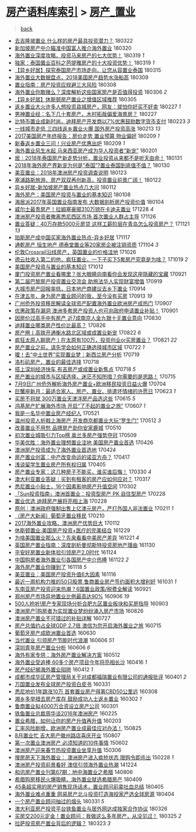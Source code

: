 [房产语料库索引](../../README.md)  > [房产_置业](房产_置业.md)
====
> [back](../README.md)

- [去吉隆坡置业 什么样的房产最具投资潜力？](http://jkwz.applinzi.com/ittc/7083282685395207184.html#%E5%8E%BB%E5%90%89%E9%9A%86%E5%9D%A1%E7%BD%AE%E4%B8%9A+%E4%BB%80%E4%B9%88%E6%A0%B7%E7%9A%84%E6%88%BF%E4%BA%A7%E6%9C%80%E5%85%B7%E6%8A%95%E8%B5%84%E6%BD%9C%E5%8A%9B%EF%BC%9F) 180322  
- [新加坡房产中介瞄准中国富人推介海外置业](http://jkwz.applinzi.com/ittc/7082633940622115847.html#%E6%96%B0%E5%8A%A0%E5%9D%A1%E6%88%BF%E4%BA%A7%E4%B8%AD%E4%BB%8B%E7%9E%84%E5%87%86%E4%B8%AD%E5%9B%BD%E5%AF%8C%E4%BA%BA%E6%8E%A8%E4%BB%8B%E6%B5%B7%E5%A4%96%E7%BD%AE%E4%B8%9A) 180320  
- [海外置业深度攻略，投资马来房产的七大优势！](http://jkwz.applinzi.com/ittc/7082298743041033232.html#%E6%B5%B7%E5%A4%96%E7%BD%AE%E4%B8%9A%E6%B7%B1%E5%BA%A6%E6%94%BB%E7%95%A5%EF%BC%8C%E6%8A%95%E8%B5%84%E9%A9%AC%E6%9D%A5%E6%88%BF%E4%BA%A7%E7%9A%84%E4%B8%83%E5%A4%A7%E4%BC%98%E5%8A%BF%EF%BC%81) 180319 *1* 
- [独家：泰国置业百科之芭提雅房产的十大投资优势！](http://jkwz.applinzi.com/ittc/7082185232730293254.html#%E7%8B%AC%E5%AE%B6%EF%BC%9A%E6%B3%B0%E5%9B%BD%E7%BD%AE%E4%B8%9A%E7%99%BE%E7%A7%91%E4%B9%8B%E8%8A%AD%E6%8F%90%E9%9B%85%E6%88%BF%E4%BA%A7%E7%9A%84%E5%8D%81%E5%A4%A7%E6%8A%95%E8%B5%84%E4%BC%98%E5%8A%BF%EF%BC%81) 180319 *1* 
- [【异乡好居】探究泰国房产市场走向，让您从容置业泰国](http://jkwz.applinzi.com/ittc/7080650152253850635.html#%E3%80%90%E5%BC%82%E4%B9%A1%E5%A5%BD%E5%B1%85%E3%80%91%E6%8E%A2%E7%A9%B6%E6%B3%B0%E5%9B%BD%E6%88%BF%E4%BA%A7%E5%B8%82%E5%9C%BA%E8%B5%B0%E5%90%91%EF%BC%8C%E8%AE%A9%E6%82%A8%E4%BB%8E%E5%AE%B9%E7%BD%AE%E4%B8%9A%E6%B3%B0%E5%9B%BD) 180315  
- [海外置业大数据盘点，2018美国房产趋势水涨船高](http://jkwz.applinzi.com/ittc/7078407615778653190.html#%E6%B5%B7%E5%A4%96%E7%BD%AE%E4%B8%9A%E5%A4%A7%E6%95%B0%E6%8D%AE%E7%9B%98%E7%82%B9%EF%BC%8C2018%E7%BE%8E%E5%9B%BD%E6%88%BF%E4%BA%A7%E8%B6%8B%E5%8A%BF%E6%B0%B4%E6%B6%A8%E8%88%B9%E9%AB%98) 180309  
- [置业指南：房产投资应规避三大风险](http://jkwz.applinzi.com/ittc/7078059428186424336.html#%E7%BD%AE%E4%B8%9A%E6%8C%87%E5%8D%97%EF%BC%9A%E6%88%BF%E4%BA%A7%E6%8A%95%E8%B5%84%E5%BA%94%E8%A7%84%E9%81%BF%E4%B8%89%E5%A4%A7%E9%A3%8E%E9%99%A9) 180308  
- [海外置业你敢赌么？深度解析这些国家房产是否值得投资](http://jkwz.applinzi.com/ittc/7077302134209250314.html#%E6%B5%B7%E5%A4%96%E7%BD%AE%E4%B8%9A%E4%BD%A0%E6%95%A2%E8%B5%8C%E4%B9%88%EF%BC%9F%E6%B7%B1%E5%BA%A6%E8%A7%A3%E6%9E%90%E8%BF%99%E4%BA%9B%E5%9B%BD%E5%AE%B6%E6%88%BF%E4%BA%A7%E6%98%AF%E5%90%A6%E5%80%BC%E5%BE%97%E6%8A%95%E8%B5%84) 180306 *2* 
- [【异乡好居】休斯顿房产置业之增值区域推荐](http://jkwz.applinzi.com/ittc/7076984958302553094.html#%E3%80%90%E5%BC%82%E4%B9%A1%E5%A5%BD%E5%B1%85%E3%80%91%E4%BC%91%E6%96%AF%E9%A1%BF%E6%88%BF%E4%BA%A7%E7%BD%AE%E4%B8%9A%E4%B9%8B%E5%A2%9E%E5%80%BC%E5%8C%BA%E5%9F%9F%E6%8E%A8%E8%8D%90) 180305  
- [返乡置业大火许多人想投资县城房产，网友：就怕你好买不好卖](http://jkwz.applinzi.com/ittc/7074820842834101265.html#%E8%BF%94%E4%B9%A1%E7%BD%AE%E4%B8%9A%E5%A4%A7%E7%81%AB%E8%AE%B8%E5%A4%9A%E4%BA%BA%E6%83%B3%E6%8A%95%E8%B5%84%E5%8E%BF%E5%9F%8E%E6%88%BF%E4%BA%A7%EF%BC%8C%E7%BD%91%E5%8F%8B%EF%BC%9A%E5%B0%B1%E6%80%95%E4%BD%A0%E5%A5%BD%E4%B9%B0%E4%B8%8D%E5%A5%BD%E5%8D%96) 180227 *1* 
- [男神置业经：名下几十套房产，木村拓哉偏爱海景房？](http://jkwz.applinzi.com/ittc/7074410091917083659.html#%E7%94%B7%E7%A5%9E%E7%BD%AE%E4%B8%9A%E7%BB%8F%EF%BC%9A%E5%90%8D%E4%B8%8B%E5%87%A0%E5%8D%81%E5%A5%97%E6%88%BF%E4%BA%A7%EF%BC%8C%E6%9C%A8%E6%9D%91%E6%8B%93%E5%93%89%E5%81%8F%E7%88%B1%E6%B5%B7%E6%99%AF%E6%88%BF%EF%BC%9F) 180227  
- [比特币置业成新时尚，迪拜房产开发商以7%优惠鼓励数字货币支付](http://jkwz.applinzi.com/ittc/7073228248756782097.html#%E6%AF%94%E7%89%B9%E5%B8%81%E7%BD%AE%E4%B8%9A%E6%88%90%E6%96%B0%E6%97%B6%E5%B0%9A%EF%BC%8C%E8%BF%AA%E6%8B%9C%E6%88%BF%E4%BA%A7%E5%BC%80%E5%8F%91%E5%95%86%E4%BB%A57%25%E4%BC%98%E6%83%A0%E9%BC%93%E5%8A%B1%E6%95%B0%E5%AD%97%E8%B4%A7%E5%B8%81%E6%94%AF%E4%BB%98) 180223 *3* 
- [一线城市走低 三四线返乡置业火爆 国外房产投资高涨](http://jkwz.applinzi.com/ittc/7069676673543177226.html#%E4%B8%80%E7%BA%BF%E5%9F%8E%E5%B8%82%E8%B5%B0%E4%BD%8E+%E4%B8%89%E5%9B%9B%E7%BA%BF%E8%BF%94%E4%B9%A1%E7%BD%AE%E4%B8%9A%E7%81%AB%E7%88%86+%E5%9B%BD%E5%A4%96%E6%88%BF%E4%BA%A7%E6%8A%95%E8%B5%84%E9%AB%98%E6%B6%A8) 180213 *13* 
- [2017美国房产年终报告：房价走势 置业预算 物业偏好](http://jkwz.applinzi.com/ittc/7068139169778238474.html#2017%E7%BE%8E%E5%9B%BD%E6%88%BF%E4%BA%A7%E5%B9%B4%E7%BB%88%E6%8A%A5%E5%91%8A%EF%BC%9A%E6%88%BF%E4%BB%B7%E8%B5%B0%E5%8A%BF+%E7%BD%AE%E4%B8%9A%E9%A2%84%E7%AE%97+%E7%89%A9%E4%B8%9A%E5%81%8F%E5%A5%BD) 180209 *1* 
- [新春返乡置业三问！兴业房产优惠出炉](http://jkwz.applinzi.com/ittc/7068134510346896394.html#%E6%96%B0%E6%98%A5%E8%BF%94%E4%B9%A1%E7%BD%AE%E4%B8%9A%E4%B8%89%E9%97%AE%EF%BC%81%E5%85%B4%E4%B8%9A%E6%88%BF%E4%BA%A7%E4%BC%98%E6%83%A0%E5%87%BA%E7%82%89) 180209 *1* 
- [海外置业风生水起 马来西亚房产成为华人投资者“新宠”](http://jkwz.applinzi.com/ittc/7065128563357778955.html#%E6%B5%B7%E5%A4%96%E7%BD%AE%E4%B8%9A%E9%A3%8E%E7%94%9F%E6%B0%B4%E8%B5%B7+%E9%A9%AC%E6%9D%A5%E8%A5%BF%E4%BA%9A%E6%88%BF%E4%BA%A7%E6%88%90%E4%B8%BA%E5%8D%8E%E4%BA%BA%E6%8A%95%E8%B5%84%E8%80%85%E2%80%9C%E6%96%B0%E5%AE%A0%E2%80%9D) 180201  
- [居｜2018年泰国房产新走势分析，置业投资从来都不是听天由命！](http://jkwz.applinzi.com/ittc/7064773130956833802.html#%E5%B1%85%EF%BD%9C2018%E5%B9%B4%E6%B3%B0%E5%9B%BD%E6%88%BF%E4%BA%A7%E6%96%B0%E8%B5%B0%E5%8A%BF%E5%88%86%E6%9E%90%EF%BC%8C%E7%BD%AE%E4%B8%9A%E6%8A%95%E8%B5%84%E4%BB%8E%E6%9D%A5%E9%83%BD%E4%B8%8D%E6%98%AF%E5%90%AC%E5%A4%A9%E7%94%B1%E5%91%BD%EF%BC%81) 180131  
- [2018年海外房产界新宠为何是“泰国”?置业泰国到底值不值？](http://jkwz.applinzi.com/ittc/7064452945184031760.html#2018%E5%B9%B4%E6%B5%B7%E5%A4%96%E6%88%BF%E4%BA%A7%E7%95%8C%E6%96%B0%E5%AE%A0%E4%B8%BA%E4%BD%95%E6%98%AF%E2%80%9C%E6%B3%B0%E5%9B%BD%E2%80%9D%3F%E7%BD%AE%E4%B8%9A%E6%B3%B0%E5%9B%BD%E5%88%B0%E5%BA%95%E5%80%BC%E4%B8%8D%E5%80%BC%EF%BC%9F) 180130  
- [美亚置业：2018年澳洲房产投资调查说明](http://jkwz.applinzi.com/ittc/7061708590685881355.html#%E7%BE%8E%E4%BA%9A%E7%BD%AE%E4%B8%9A%EF%BC%9A2018%E5%B9%B4%E6%BE%B3%E6%B4%B2%E6%88%BF%E4%BA%A7%E6%8A%95%E8%B5%84%E8%B0%83%E6%9F%A5%E8%AF%B4%E6%98%8E) 180123  
- [塞浦路斯旅游、房产双双再创新高，投资置业前景广阔！](http://jkwz.applinzi.com/ittc/7061498881219494918.html#%E5%A1%9E%E6%B5%A6%E8%B7%AF%E6%96%AF%E6%97%85%E6%B8%B8%E3%80%81%E6%88%BF%E4%BA%A7%E5%8F%8C%E5%8F%8C%E5%86%8D%E5%88%9B%E6%96%B0%E9%AB%98%EF%BC%8C%E6%8A%95%E8%B5%84%E7%BD%AE%E4%B8%9A%E5%89%8D%E6%99%AF%E5%B9%BF%E9%98%94%EF%BC%81) 180122  
- [异乡好居-新加坡房产置业热点几大问](http://jkwz.applinzi.com/ittc/7057696812251481099.html#%E5%BC%82%E4%B9%A1%E5%A5%BD%E5%B1%85-%E6%96%B0%E5%8A%A0%E5%9D%A1%E6%88%BF%E4%BA%A7%E7%BD%AE%E4%B8%9A%E7%83%AD%E7%82%B9%E5%87%A0%E5%A4%A7%E9%97%AE) 180112  
- [海外房产：美国房产投资与置业的基本知识](http://jkwz.applinzi.com/ittc/7056245061300257809.html#%E6%B5%B7%E5%A4%96%E6%88%BF%E4%BA%A7%EF%BC%9A%E7%BE%8E%E5%9B%BD%E6%88%BF%E4%BA%A7%E6%8A%95%E8%B5%84%E4%B8%8E%E7%BD%AE%E4%B8%9A%E7%9A%84%E5%9F%BA%E6%9C%AC%E7%9F%A5%E8%AF%86) 180108  
- [海居派2017年英国置业指南发布 大数据剖析房产投资价值](http://jkwz.applinzi.com/ittc/7054680064019399696.html#%E6%B5%B7%E5%B1%85%E6%B4%BE2017%E5%B9%B4%E8%8B%B1%E5%9B%BD%E7%BD%AE%E4%B8%9A%E6%8C%87%E5%8D%97%E5%8F%91%E5%B8%83+%E5%A4%A7%E6%95%B0%E6%8D%AE%E5%89%96%E6%9E%90%E6%88%BF%E4%BA%A7%E6%8A%95%E8%B5%84%E4%BB%B7%E5%80%BC) 180104  
- [威尔士最贵房产！拉姆塞豪掷310万镑在卡迪夫置业](http://jkwz.applinzi.com/ittc/7052057150623319056.html#%E5%A8%81%E5%B0%94%E5%A3%AB%E6%9C%80%E8%B4%B5%E6%88%BF%E4%BA%A7%EF%BC%81%E6%8B%89%E5%A7%86%E5%A1%9E%E8%B1%AA%E6%8E%B7310%E4%B8%87%E9%95%91%E5%9C%A8%E5%8D%A1%E8%BF%AA%E5%A4%AB%E7%BD%AE%E4%B8%9A) 171228 *4* 
- [澳洲房产投资者撤离悉尼西区市场 首次置业人群占主导](http://jkwz.applinzi.com/ittc/7040282800714941456.html#%E6%BE%B3%E6%B4%B2%E6%88%BF%E4%BA%A7%E6%8A%95%E8%B5%84%E8%80%85%E6%92%A4%E7%A6%BB%E6%82%89%E5%B0%BC%E8%A5%BF%E5%8C%BA%E5%B8%82%E5%9C%BA+%E9%A6%96%E6%AC%A1%E7%BD%AE%E4%B8%9A%E4%BA%BA%E7%BE%A4%E5%8D%A0%E4%B8%BB%E5%AF%BC) 171126  
- [置业答疑：40万存款5000元房贷 这样工薪阶层在青岛怎么投资房产？](http://jkwz.applinzi.com/ittc/7038458699033609233.html#%E7%BD%AE%E4%B8%9A%E7%AD%94%E7%96%91%EF%BC%9A40%E4%B8%87%E5%AD%98%E6%AC%BE5000%E5%85%83%E6%88%BF%E8%B4%B7+%E8%BF%99%E6%A0%B7%E5%B7%A5%E8%96%AA%E9%98%B6%E5%B1%82%E5%9C%A8%E9%9D%92%E5%B2%9B%E6%80%8E%E4%B9%88%E6%8A%95%E8%B5%84%E6%88%BF%E4%BA%A7%EF%BC%9F) 171121 *13* 
- [珀斯房产成中国买家海外置业热点-异乡好居](http://jkwz.applinzi.com/ittc/7036864071301858321.html#%E7%8F%80%E6%96%AF%E6%88%BF%E4%BA%A7%E6%88%90%E4%B8%AD%E5%9B%BD%E4%B9%B0%E5%AE%B6%E6%B5%B7%E5%A4%96%E7%BD%AE%E4%B8%9A%E7%83%AD%E7%82%B9-%E5%BC%82%E4%B9%A1%E5%A5%BD%E5%B1%85) 171117  
- [通乾房产 恒生地产 德泰堂置业等20家房企被注销资质](http://jkwz.applinzi.com/ittc/7032126207489999888.html#%E9%80%9A%E4%B9%BE%E6%88%BF%E4%BA%A7+%E6%81%92%E7%94%9F%E5%9C%B0%E4%BA%A7+%E5%BE%B7%E6%B3%B0%E5%A0%82%E7%BD%AE%E4%B8%9A%E7%AD%8920%E5%AE%B6%E6%88%BF%E4%BC%81%E8%A2%AB%E6%B3%A8%E9%94%80%E8%B5%84%E8%B4%A8) 171104 *3* 
- [伦敦Crossrail沿线房产，英国置业的价格洼地](http://jkwz.applinzi.com/ittc/7028708417303217169.html#%E4%BC%A6%E6%95%A6Crossrail%E6%B2%BF%E7%BA%BF%E6%88%BF%E4%BA%A7%EF%BC%8C%E8%8B%B1%E5%9B%BD%E7%BD%AE%E4%B8%9A%E7%9A%84%E4%BB%B7%E6%A0%BC%E6%B4%BC%E5%9C%B0) 171026  
- [德云社收入第二的他，疯狂置业，一下子买下5套房产究竟是为啥？](http://jkwz.applinzi.com/ittc/7025749244168897552.html#%E5%BE%B7%E4%BA%91%E7%A4%BE%E6%94%B6%E5%85%A5%E7%AC%AC%E4%BA%8C%E7%9A%84%E4%BB%96%EF%BC%8C%E7%96%AF%E7%8B%82%E7%BD%AE%E4%B8%9A%EF%BC%8C%E4%B8%80%E4%B8%8B%E5%AD%90%E4%B9%B0%E4%B8%8B5%E5%A5%97%E6%88%BF%E4%BA%A7%E7%A9%B6%E7%AB%9F%E6%98%AF%E4%B8%BA%E5%95%A5%EF%BC%9F) 171019 *2* 
- [美国房产投资与置业的基本知识](http://jkwz.applinzi.com/ittc/7023691976724186128.html#%E7%BE%8E%E5%9B%BD%E6%88%BF%E4%BA%A7%E6%8A%95%E8%B5%84%E4%B8%8E%E7%BD%AE%E4%B8%9A%E7%9A%84%E5%9F%BA%E6%9C%AC%E7%9F%A5%E8%AF%86) 171012  
- [厦门投资房产置业看哪里？张大眼睛向南看你会发现这座隐藏的宝藏](http://jkwz.applinzi.com/ittc/7015905717683487760.html#%E5%8E%A6%E9%97%A8%E6%8A%95%E8%B5%84%E6%88%BF%E4%BA%A7%E7%BD%AE%E4%B8%9A%E7%9C%8B%E5%93%AA%E9%87%8C%EF%BC%9F%E5%BC%A0%E5%A4%A7%E7%9C%BC%E7%9D%9B%E5%90%91%E5%8D%97%E7%9C%8B%E4%BD%A0%E4%BC%9A%E5%8F%91%E7%8E%B0%E8%BF%99%E5%BA%A7%E9%9A%90%E8%97%8F%E7%9A%84%E5%AE%9D%E8%97%8F) 170921  
- [第二届巴黎房产投资置业交流会 助旅法华人实现财富增值](http://jkwz.applinzi.com/ittc/7015018072392598545.html#%E7%AC%AC%E4%BA%8C%E5%B1%8A%E5%B7%B4%E9%BB%8E%E6%88%BF%E4%BA%A7%E6%8A%95%E8%B5%84%E7%BD%AE%E4%B8%9A%E4%BA%A4%E6%B5%81%E4%BC%9A+%E5%8A%A9%E6%97%85%E6%B3%95%E5%8D%8E%E4%BA%BA%E5%AE%9E%E7%8E%B0%E8%B4%A2%E5%AF%8C%E5%A2%9E%E5%80%BC) 170919  
- [大城市房产回报率低，日本地产商建议去乡下置业](http://jkwz.applinzi.com/ittc/7013212823939974161.html#%E5%A4%A7%E5%9F%8E%E5%B8%82%E6%88%BF%E4%BA%A7%E5%9B%9E%E6%8A%A5%E7%8E%87%E4%BD%8E%EF%BC%8C%E6%97%A5%E6%9C%AC%E5%9C%B0%E4%BA%A7%E5%95%86%E5%BB%BA%E8%AE%AE%E5%8E%BB%E4%B9%A1%E4%B8%8B%E7%BD%AE%E4%B8%9A) 170914  
- [在津五年，身为房产置业顾问的我，至今没有买房](http://jkwz.applinzi.com/ittc/7012782873579619345.html#%E5%9C%A8%E6%B4%A5%E4%BA%94%E5%B9%B4%EF%BC%8C%E8%BA%AB%E4%B8%BA%E6%88%BF%E4%BA%A7%E7%BD%AE%E4%B8%9A%E9%A1%BE%E9%97%AE%E7%9A%84%E6%88%91%EF%BC%8C%E8%87%B3%E4%BB%8A%E6%B2%A1%E6%9C%89%E4%B9%B0%E6%88%BF) 170913 *19* 
- [广州侨外投资移民解读全球资产配置海外置业欧洲房产成热门](http://jkwz.applinzi.com/ittc/7010596805799314448.html#%E5%B9%BF%E5%B7%9E%E4%BE%A8%E5%A4%96%E6%8A%95%E8%B5%84%E7%A7%BB%E6%B0%91%E8%A7%A3%E8%AF%BB%E5%85%A8%E7%90%83%E8%B5%84%E4%BA%A7%E9%85%8D%E7%BD%AE%E6%B5%B7%E5%A4%96%E7%BD%AE%E4%B8%9A%E6%AC%A7%E6%B4%B2%E6%88%BF%E4%BA%A7%E6%88%90%E7%83%AD%E9%97%A8) 170907  
- [优惠政策存漏洞 澳洲多套房产投资人也可向政府申请置业补贴！](http://jkwz.applinzi.com/ittc/7008366082895905808.html#%E4%BC%98%E6%83%A0%E6%94%BF%E7%AD%96%E5%AD%98%E6%BC%8F%E6%B4%9E+%E6%BE%B3%E6%B4%B2%E5%A4%9A%E5%A5%97%E6%88%BF%E4%BA%A7%E6%8A%95%E8%B5%84%E4%BA%BA%E4%B9%9F%E5%8F%AF%E5%90%91%E6%94%BF%E5%BA%9C%E7%94%B3%E8%AF%B7%E7%BD%AE%E4%B8%9A%E8%A1%A5%E8%B4%B4%EF%BC%81) 170901  
- [因房价过高手中有房产 近7成南京人金九银十无置业意向](http://jkwz.applinzi.com/ittc/7007621166863483920.html#%E5%9B%A0%E6%88%BF%E4%BB%B7%E8%BF%87%E9%AB%98%E6%89%8B%E4%B8%AD%E6%9C%89%E6%88%BF%E4%BA%A7+%E8%BF%917%E6%88%90%E5%8D%97%E4%BA%AC%E4%BA%BA%E9%87%91%E4%B9%9D%E9%93%B6%E5%8D%81%E6%97%A0%E7%BD%AE%E4%B8%9A%E6%84%8F%E5%90%91) 170830  
- [迪拜置业哪类房产性价比最高？](http://jkwz.applinzi.com/ittc/7006090059215012880.html#%E8%BF%AA%E6%8B%9C%E7%BD%AE%E4%B8%9A%E5%93%AA%E7%B1%BB%E6%88%BF%E4%BA%A7%E6%80%A7%E4%BB%B7%E6%AF%94%E6%9C%80%E9%AB%98%EF%BC%9F) 170826  
- [房产圈丨高铁开通衡水路北区域或成置业新宠](http://jkwz.applinzi.com/ittc/7004665152392397840.html#%E6%88%BF%E4%BA%A7%E5%9C%88%E4%B8%A8%E9%AB%98%E9%93%81%E5%BC%80%E9%80%9A%E8%A1%A1%E6%B0%B4%E8%B7%AF%E5%8C%97%E5%8C%BA%E5%9F%9F%E6%88%96%E6%88%90%E7%BD%AE%E4%B8%9A%E6%96%B0%E5%AE%A0) 170822 *6* 
- [疯狂太原人聊房产丨在太原有100万，投资创业or买房置业？](http://jkwz.applinzi.com/ittc/7004214294064137232.html#%E7%96%AF%E7%8B%82%E5%A4%AA%E5%8E%9F%E4%BA%BA%E8%81%8A%E6%88%BF%E4%BA%A7%E4%B8%A8%E5%9C%A8%E5%A4%AA%E5%8E%9F%E6%9C%89100%E4%B8%87%EF%BC%8C%E6%8A%95%E8%B5%84%E5%88%9B%E4%B8%9Aor%E4%B9%B0%E6%88%BF%E7%BD%AE%E4%B8%9A%EF%BC%9F) 170821 *22* 
- [房产置业之前，请先学会如何正确选择城市区域](http://jkwz.applinzi.com/ittc/6993155780743005201.html#%E6%88%BF%E4%BA%A7%E7%BD%AE%E4%B8%9A%E4%B9%8B%E5%89%8D%EF%BC%8C%E8%AF%B7%E5%85%88%E5%AD%A6%E4%BC%9A%E5%A6%82%E4%BD%95%E6%AD%A3%E7%A1%AE%E9%80%89%E6%8B%A9%E5%9F%8E%E5%B8%82%E5%8C%BA%E5%9F%9F) 170722 *1* 
- [嚯！去“中土世界”实现置业梦｜新西兰房产分析](http://jkwz.applinzi.com/ittc/6991947956323091472.html#%E5%9A%AF%EF%BC%81%E5%8E%BB%E2%80%9C%E4%B8%AD%E5%9C%9F%E4%B8%96%E7%95%8C%E2%80%9D%E5%AE%9E%E7%8E%B0%E7%BD%AE%E4%B8%9A%E6%A2%A6%EF%BD%9C%E6%96%B0%E8%A5%BF%E5%85%B0%E6%88%BF%E4%BA%A7%E5%88%86%E6%9E%90) 170719  
- [洛杉矶房产，置业的最佳选择](http://jkwz.applinzi.com/ittc/6990551325409281041.html#%E6%B4%9B%E6%9D%89%E7%9F%B6%E6%88%BF%E4%BA%A7%EF%BC%8C%E7%BD%AE%E4%B8%9A%E7%9A%84%E6%9C%80%E4%BD%B3%E9%80%89%E6%8B%A9) 170718  
- [搭上深圳经济快车 布吉房产或成置业新焦点](http://jkwz.applinzi.com/ittc/6991706877036332049.html#%E6%90%AD%E4%B8%8A%E6%B7%B1%E5%9C%B3%E7%BB%8F%E6%B5%8E%E5%BF%AB%E8%BD%A6+%E5%B8%83%E5%90%89%E6%88%BF%E4%BA%A7%E6%88%96%E6%88%90%E7%BD%AE%E4%B8%9A%E6%96%B0%E7%84%A6%E7%82%B9) 170718 *5* 
- [房产置业的城市与区域选择，迷茫不知所措？你需要的是思路！](http://jkwz.applinzi.com/ittc/6990632959810733073.html#%E6%88%BF%E4%BA%A7%E7%BD%AE%E4%B8%9A%E7%9A%84%E5%9F%8E%E5%B8%82%E4%B8%8E%E5%8C%BA%E5%9F%9F%E9%80%89%E6%8B%A9%EF%BC%8C%E8%BF%B7%E8%8C%AB%E4%B8%8D%E7%9F%A5%E6%89%80%E6%8E%AA%EF%BC%9F%E4%BD%A0%E9%9C%80%E8%A6%81%E7%9A%84%E6%98%AF%E6%80%9D%E8%B7%AF%EF%BC%81) 170715  
- [7月9日广州侨外解析海外房产置业+欧洲移民投资日益火爆](http://jkwz.applinzi.com/ittc/6986456533515633669.html#7%E6%9C%889%E6%97%A5%E5%B9%BF%E5%B7%9E%E4%BE%A8%E5%A4%96%E8%A7%A3%E6%9E%90%E6%B5%B7%E5%A4%96%E6%88%BF%E4%BA%A7%E7%BD%AE%E4%B8%9A%2B%E6%AC%A7%E6%B4%B2%E7%A7%BB%E6%B0%91%E6%8A%95%E8%B5%84%E6%97%A5%E7%9B%8A%E7%81%AB%E7%88%86) 170704  
- [巨蟹座新月：最适合家人、房产、置业、排遣坏情绪的许愿日](http://jkwz.applinzi.com/ittc/6982492523757831172.html#%E5%B7%A8%E8%9F%B9%E5%BA%A7%E6%96%B0%E6%9C%88%EF%BC%9A%E6%9C%80%E9%80%82%E5%90%88%E5%AE%B6%E4%BA%BA%E3%80%81%E6%88%BF%E4%BA%A7%E3%80%81%E7%BD%AE%E4%B8%9A%E3%80%81%E6%8E%92%E9%81%A3%E5%9D%8F%E6%83%85%E7%BB%AA%E7%9A%84%E8%AE%B8%E6%84%BF%E6%97%A5) 170623 *1* 
- [买房不将就 300万置业天津洋房产品选这些](http://jkwz.applinzi.com/ittc/6979415692687180804.html#%E4%B9%B0%E6%88%BF%E4%B8%8D%E5%B0%86%E5%B0%B1+300%E4%B8%87%E7%BD%AE%E4%B8%9A%E5%A4%A9%E6%B4%A5%E6%B4%8B%E6%88%BF%E4%BA%A7%E5%93%81%E9%80%89%E8%BF%99%E4%BA%9B) 170615 *5* 
- [鸿基房产扩展海外市场 开启“了不起的置业之旅”](http://jkwz.applinzi.com/ittc/6976476169091154949.html#%E9%B8%BF%E5%9F%BA%E6%88%BF%E4%BA%A7%E6%89%A9%E5%B1%95%E6%B5%B7%E5%A4%96%E5%B8%82%E5%9C%BA+%E5%BC%80%E5%90%AF%E2%80%9C%E4%BA%86%E4%B8%8D%E8%B5%B7%E7%9A%84%E7%BD%AE%E4%B8%9A%E4%B9%8B%E6%97%85%E2%80%9D) 170607 *1* 
- [我是一名华中置业房产经纪人](http://jkwz.applinzi.com/ittc/6970145685738357764.html#%E6%88%91%E6%98%AF%E4%B8%80%E5%90%8D%E5%8D%8E%E4%B8%AD%E7%BD%AE%E4%B8%9A%E6%88%BF%E4%BA%A7%E7%BB%8F%E7%BA%AA%E4%BA%BA) 170521  
- [温州投资人折戟上海房产 开发商京都置业大玩“罗生门”](http://jkwz.applinzi.com/ittc/6966870995133531140.html#%E6%B8%A9%E5%B7%9E%E6%8A%95%E8%B5%84%E4%BA%BA%E6%8A%98%E6%88%9F%E4%B8%8A%E6%B5%B7%E6%88%BF%E4%BA%A7+%E5%BC%80%E5%8F%91%E5%95%86%E4%BA%AC%E9%83%BD%E7%BD%AE%E4%B8%9A%E5%A4%A7%E7%8E%A9%E2%80%9C%E7%BD%97%E7%94%9F%E9%97%A8%E2%80%9D) 170512 *3* 
- [改善置业不用愁 品牌房产助你安家鹿城](http://jkwz.applinzi.com/ittc/6966063396314153989.html#%E6%94%B9%E5%96%84%E7%BD%AE%E4%B8%9A%E4%B8%8D%E7%94%A8%E6%84%81+%E5%93%81%E7%89%8C%E6%88%BF%E4%BA%A7%E5%8A%A9%E4%BD%A0%E5%AE%89%E5%AE%B6%E9%B9%BF%E5%9F%8E) 170510  
- [初次置业城吸引力Top榜 奥兰多房产强势夺冠](http://jkwz.applinzi.com/ittc/6965689876363084804.html#%E5%88%9D%E6%AC%A1%E7%BD%AE%E4%B8%9A%E5%9F%8E%E5%90%B8%E5%BC%95%E5%8A%9BTop%E6%A6%9C+%E5%A5%A5%E5%85%B0%E5%A4%9A%E6%88%BF%E4%BA%A7%E5%BC%BA%E5%8A%BF%E5%A4%BA%E5%86%A0) 170509  
- [华美优胜：海外置业理想置业洼地 美国房产置业首选](http://jkwz.applinzi.com/ittc/6960854772168000517.html#%E5%8D%8E%E7%BE%8E%E4%BC%98%E8%83%9C%EF%BC%9A%E6%B5%B7%E5%A4%96%E7%BD%AE%E4%B8%9A%E7%90%86%E6%83%B3%E7%BD%AE%E4%B8%9A%E6%B4%BC%E5%9C%B0+%E7%BE%8E%E5%9B%BD%E6%88%BF%E4%BA%A7%E7%BD%AE%E4%B8%9A%E9%A6%96%E9%80%89) 170426  
- [澳洲房产投资成为了海外置业首选地](http://jkwz.applinzi.com/ittc/6960110137162335236.html#%E6%BE%B3%E6%B4%B2%E6%88%BF%E4%BA%A7%E6%8A%95%E8%B5%84%E6%88%90%E4%B8%BA%E4%BA%86%E6%B5%B7%E5%A4%96%E7%BD%AE%E4%B8%9A%E9%A6%96%E9%80%89%E5%9C%B0) 170424  
- [房产置业创富：中产改变命运的诺亚方舟？](http://jkwz.applinzi.com/ittc/6957456728789615620.html#%E6%88%BF%E4%BA%A7%E7%BD%AE%E4%B8%9A%E5%88%9B%E5%AF%8C%EF%BC%9A%E4%B8%AD%E4%BA%A7%E6%94%B9%E5%8F%98%E5%91%BD%E8%BF%90%E7%9A%84%E8%AF%BA%E4%BA%9A%E6%96%B9%E8%88%9F%EF%BC%9F) 170417  
- [浅谈留学生置业房产所有权归属](http://jkwz.applinzi.com/ittc/6952905205128627204.html#%E6%B5%85%E8%B0%88%E7%95%99%E5%AD%A6%E7%94%9F%E7%BD%AE%E4%B8%9A%E6%88%BF%E4%BA%A7%E6%89%80%E6%9C%89%E6%9D%83%E5%BD%92%E5%B1%9E) 170405  
- [房产置业专家：这几种房子不能买，谁买谁后悔！](http://jkwz.applinzi.com/ittc/6950884756257506308.html#%E6%88%BF%E4%BA%A7%E7%BD%AE%E4%B8%9A%E4%B8%93%E5%AE%B6%EF%BC%9A%E8%BF%99%E5%87%A0%E7%A7%8D%E6%88%BF%E5%AD%90%E4%B8%8D%E8%83%BD%E4%B9%B0%EF%BC%8C%E8%B0%81%E4%B9%B0%E8%B0%81%E5%90%8E%E6%82%94%EF%BC%81) 170330 *4* 
- [澳大利亚置业答疑｜买到有租客的房产应如何应对？](http://jkwz.applinzi.com/ittc/6945941060118381572.html#%E6%BE%B3%E5%A4%A7%E5%88%A9%E4%BA%9A%E7%BD%AE%E4%B8%9A%E7%AD%94%E7%96%91%EF%BD%9C%E4%B9%B0%E5%88%B0%E6%9C%89%E7%A7%9F%E5%AE%A2%E7%9A%84%E6%88%BF%E4%BA%A7%E5%BA%94%E5%A6%82%E4%BD%95%E5%BA%94%E5%AF%B9%EF%BC%9F) 170317  
- [悉尼置业小贴士，16个因素影响房产升值空间](http://jkwz.applinzi.com/ittc/6940376078844691460.html#%E6%82%89%E5%B0%BC%E7%BD%AE%E4%B8%9A%E5%B0%8F%E8%B4%B4%E5%A3%AB%EF%BC%8C16%E4%B8%AA%E5%9B%A0%E7%B4%A0%E5%BD%B1%E5%93%8D%E6%88%BF%E4%BA%A7%E5%8D%87%E5%80%BC%E7%A9%BA%E9%97%B4) 170302  
- [「Sun投资指南」澳洲首置业：投资型房产 PK 自住型房产](http://jkwz.applinzi.com/ittc/6939738652346418181.html#%E3%80%8CSun%E6%8A%95%E8%B5%84%E6%8C%87%E5%8D%97%E3%80%8D%E6%BE%B3%E6%B4%B2%E9%A6%96%E7%BD%AE%E4%B8%9A%EF%BC%9A%E6%8A%95%E8%B5%84%E5%9E%8B%E6%88%BF%E4%BA%A7+PK+%E8%87%AA%E4%BD%8F%E5%9E%8B%E6%88%BF%E4%BA%A7) 170228  
- [置业优选 迪拜房产展将亮相上海](http://jkwz.applinzi.com/ittc/6939705138024547332.html#%E7%BD%AE%E4%B8%9A%E4%BC%98%E9%80%89+%E8%BF%AA%E6%8B%9C%E6%88%BF%E4%BA%A7%E5%B1%95%E5%B0%86%E4%BA%AE%E7%9B%B8%E4%B8%8A%E6%B5%B7) 170228  
- [原创｜澳洲政府强制出售上亿澳元房产，严打外国人非法置业](http://jkwz.applinzi.com/ittc/6932588885505999877.html#%E5%8E%9F%E5%88%9B%EF%BD%9C%E6%BE%B3%E6%B4%B2%E6%94%BF%E5%BA%9C%E5%BC%BA%E5%88%B6%E5%87%BA%E5%94%AE%E4%B8%8A%E4%BA%BF%E6%BE%B3%E5%85%83%E6%88%BF%E4%BA%A7%EF%BC%8C%E4%B8%A5%E6%89%93%E5%A4%96%E5%9B%BD%E4%BA%BA%E9%9D%9E%E6%B3%95%E7%BD%AE%E4%B8%9A) 170211 *1* 
- [（房产大新闻）葡萄牙置业移民](http://jkwz.applinzi.com/ittc/6932928811112072197.html#%EF%BC%88%E6%88%BF%E4%BA%A7%E5%A4%A7%E6%96%B0%E9%97%BB%EF%BC%89%E8%91%A1%E8%90%84%E7%89%99%E7%BD%AE%E4%B8%9A%E7%A7%BB%E6%B0%91) 170210  
- [2017海外置业攻略，澳洲房产优势巨大](http://jkwz.applinzi.com/ittc/6922195736593957893.html#2017%E6%B5%B7%E5%A4%96%E7%BD%AE%E4%B8%9A%E6%94%BB%E7%95%A5%EF%BC%8C%E6%BE%B3%E6%B4%B2%E6%88%BF%E4%BA%A7%E4%BC%98%E5%8A%BF%E5%B7%A8%E5%A4%A7) 170112  
- [休斯顿置业:美国房产投资+医疗的完美结合](http://jkwz.applinzi.com/ittc/6916981548716131332.html#%E4%BC%91%E6%96%AF%E9%A1%BF%E7%BD%AE%E4%B8%9A%3A%E7%BE%8E%E5%9B%BD%E6%88%BF%E4%BA%A7%E6%8A%95%E8%B5%84%2B%E5%8C%BB%E7%96%97%E7%9A%84%E5%AE%8C%E7%BE%8E%E7%BB%93%E5%90%88) 161229  
- [为啥美国置业那么火？先来看看中美房产差异](http://jkwz.applinzi.com/ittc/6914048192391152645.html#%E4%B8%BA%E5%95%A5%E7%BE%8E%E5%9B%BD%E7%BD%AE%E4%B8%9A%E9%82%A3%E4%B9%88%E7%81%AB%EF%BC%9F%E5%85%88%E6%9D%A5%E7%9C%8B%E7%9C%8B%E4%B8%AD%E7%BE%8E%E6%88%BF%E4%BA%A7%E5%B7%AE%E5%BC%82) 161221 *4* 
- [英国房产置业指南：深度剖析曼彻斯特投资房地产理由](http://jkwz.applinzi.com/ittc/6906263103783568389.html#%E8%8B%B1%E5%9B%BD%E6%88%BF%E4%BA%A7%E7%BD%AE%E4%B8%9A%E6%8C%87%E5%8D%97%EF%BC%9A%E6%B7%B1%E5%BA%A6%E5%89%96%E6%9E%90%E6%9B%BC%E5%BD%BB%E6%96%AF%E7%89%B9%E6%8A%95%E8%B5%84%E6%88%BF%E5%9C%B0%E4%BA%A7%E7%90%86%E7%94%B1) 161130  
- [平安好房置业新体验引领房产2.0时代](http://jkwz.applinzi.com/ittc/6904062874116162564.html#%E5%B9%B3%E5%AE%89%E5%A5%BD%E6%88%BF%E7%BD%AE%E4%B8%9A%E6%96%B0%E4%BD%93%E9%AA%8C%E5%BC%95%E9%A2%86%E6%88%BF%E4%BA%A72.0%E6%97%B6%E4%BB%A3) 161124  
- [中国购房者海外置业引各国房产中介热捧](http://jkwz.applinzi.com/ittc/6903322156628198404.html#%E4%B8%AD%E5%9B%BD%E8%B4%AD%E6%88%BF%E8%80%85%E6%B5%B7%E5%A4%96%E7%BD%AE%E4%B8%9A%E5%BC%95%E5%90%84%E5%9B%BD%E6%88%BF%E4%BA%A7%E4%B8%AD%E4%BB%8B%E7%83%AD%E6%8D%A7) 161122 *2* 
- [海外房产置业你赚到了](http://jkwz.applinzi.com/ittc/6901772874368418821.html#%E6%B5%B7%E5%A4%96%E6%88%BF%E4%BA%A7%E7%BD%AE%E4%B8%9A%E4%BD%A0%E8%B5%9A%E5%88%B0%E4%BA%86) 161118 *5* 
- [美亚置业：美国房产投资升值6大因素](http://jkwz.applinzi.com/ittc/6900941369828180997.html#%E7%BE%8E%E4%BA%9A%E7%BD%AE%E4%B8%9A%EF%BC%9A%E7%BE%8E%E5%9B%BD%E6%88%BF%E4%BA%A7%E6%8A%95%E8%B5%84%E5%8D%87%E5%80%BC6%E5%A4%A7%E5%9B%A0%E7%B4%A0) 161116  
- [最近一周机构力推的50只股票 鲁商置业房产签约面积大增利好](http://jkwz.applinzi.com/ittc/6895111815859536900.html#%E6%9C%80%E8%BF%91%E4%B8%80%E5%91%A8%E6%9C%BA%E6%9E%84%E5%8A%9B%E6%8E%A8%E7%9A%8450%E5%8F%AA%E8%82%A1%E7%A5%A8+%E9%B2%81%E5%95%86%E7%BD%AE%E4%B8%9A%E6%88%BF%E4%BA%A7%E7%AD%BE%E7%BA%A6%E9%9D%A2%E7%A7%AF%E5%A4%A7%E5%A2%9E%E5%88%A9%E5%A5%BD) 161031 *1* 
- [东南亚房产投资迎来热潮？6国置业政策/税费全解读](http://jkwz.applinzi.com/ittc/6880242224482223109.html#%E4%B8%9C%E5%8D%97%E4%BA%9A%E6%88%BF%E4%BA%A7%E6%8A%95%E8%B5%84%E8%BF%8E%E6%9D%A5%E7%83%AD%E6%BD%AE%EF%BC%9F6%E5%9B%BD%E7%BD%AE%E4%B8%9A%E6%94%BF%E7%AD%96%2F%E7%A8%8E%E8%B4%B9%E5%85%A8%E8%A7%A3%E8%AF%BB) 160921  
- [郑州房产市场异地置业比例最高达90%](http://jkwz.applinzi.com/ittc/6874679965383132165.html#%E9%83%91%E5%B7%9E%E6%88%BF%E4%BA%A7%E5%B8%82%E5%9C%BA%E5%BC%82%E5%9C%B0%E7%BD%AE%E4%B8%9A%E6%AF%94%E4%BE%8B%E6%9C%80%E9%AB%98%E8%BE%BE90%25) 160906 *19* 
- [500人抢听!房产专家现场分析合肥九区置业板块和买房指导](http://jkwz.applinzi.com/ittc/6873765496721245189.html#500%E4%BA%BA%E6%8A%A2%E5%90%AC%21%E6%88%BF%E4%BA%A7%E4%B8%93%E5%AE%B6%E7%8E%B0%E5%9C%BA%E5%88%86%E6%9E%90%E5%90%88%E8%82%A5%E4%B9%9D%E5%8C%BA%E7%BD%AE%E4%B8%9A%E6%9D%BF%E5%9D%97%E5%92%8C%E4%B9%B0%E6%88%BF%E6%8C%87%E5%AF%BC) 160903  
- [澳洲房产|购房者为实现置业梦纷纷涌入房产市场](http://jkwz.applinzi.com/ittc/6870629964600312837.html#%E6%BE%B3%E6%B4%B2%E6%88%BF%E4%BA%A7%7C%E8%B4%AD%E6%88%BF%E8%80%85%E4%B8%BA%E5%AE%9E%E7%8E%B0%E7%BD%AE%E4%B8%9A%E6%A2%A6%E7%BA%B7%E7%BA%B7%E6%B6%8C%E5%85%A5%E6%88%BF%E4%BA%A7%E5%B8%82%E5%9C%BA) 160826  
- [澳洲房产置业不可错过的补贴详解](http://jkwz.applinzi.com/ittc/6859585328486286340.html#%E6%BE%B3%E6%B4%B2%E6%88%BF%E4%BA%A7%E7%BD%AE%E4%B8%9A%E4%B8%8D%E5%8F%AF%E9%94%99%E8%BF%87%E7%9A%84%E8%A1%A5%E8%B4%B4%E8%AF%A6%E8%A7%A3) 160727  
- [房产总值约占全球GDP 2.7倍 澳信为您开启海外置业之旅](http://jkwz.applinzi.com/ittc/6855023800395236357.html#%E6%88%BF%E4%BA%A7%E6%80%BB%E5%80%BC%E7%BA%A6%E5%8D%A0%E5%85%A8%E7%90%83GDP+2.7%E5%80%8D+%E6%BE%B3%E4%BF%A1%E4%B8%BA%E6%82%A8%E5%BC%80%E5%90%AF%E6%B5%B7%E5%A4%96%E7%BD%AE%E4%B8%9A%E4%B9%8B%E6%97%85) 160715  
- [葡萄牙房产成欧洲置业首选](http://jkwz.applinzi.com/ittc/6849185009109566468.html#%E8%91%A1%E8%90%84%E7%89%99%E6%88%BF%E4%BA%A7%E6%88%90%E6%AC%A7%E6%B4%B2%E7%BD%AE%E4%B8%9A%E9%A6%96%E9%80%89) 160630  
- [当代置业 引领房产节能时代浪潮](http://jkwz.applinzi.com/ittc/6840550009187337220.html#%E5%BD%93%E4%BB%A3%E7%BD%AE%E4%B8%9A+%E5%BC%95%E9%A2%86%E6%88%BF%E4%BA%A7%E8%8A%82%E8%83%BD%E6%97%B6%E4%BB%A3%E6%B5%AA%E6%BD%AE) 160606 *51* 
- [深圳青年房产置业分析](http://jkwz.applinzi.com/ittc/6839905458491753476.html#%E6%B7%B1%E5%9C%B3%E9%9D%92%E5%B9%B4%E6%88%BF%E4%BA%A7%E7%BD%AE%E4%B8%9A%E5%88%86%E6%9E%90) 160606 *6* 
- [海外有家专供：海外房产置业解决方案](http://jkwz.applinzi.com/ittc/6831330222540342277.html#%E6%B5%B7%E5%A4%96%E6%9C%89%E5%AE%B6%E4%B8%93%E4%BE%9B%EF%BC%9A%E6%B5%B7%E5%A4%96%E6%88%BF%E4%BA%A7%E7%BD%AE%E4%B8%9A%E8%A7%A3%E5%86%B3%E6%96%B9%E6%A1%88) 160512  
- [海外置业受追捧 60多个房产项目今年将亮相长沙](http://jkwz.applinzi.com/ittc/6821795511816160260.html#%E6%B5%B7%E5%A4%96%E7%BD%AE%E4%B8%9A%E5%8F%97%E8%BF%BD%E6%8D%A7+60%E5%A4%9A%E4%B8%AA%E6%88%BF%E4%BA%A7%E9%A1%B9%E7%9B%AE%E4%BB%8A%E5%B9%B4%E5%B0%86%E4%BA%AE%E7%9B%B8%E9%95%BF%E6%B2%99) 160416 *1* 
- [房产经纪揭海外置业陷阱](http://jkwz.applinzi.com/ittc/6820126155113759749.html#%E6%88%BF%E4%BA%A7%E7%BB%8F%E7%BA%AA%E6%8F%AD%E6%B5%B7%E5%A4%96%E7%BD%AE%E4%B8%9A%E9%99%B7%E9%98%B1) 160412 *1* 
- [成都市成华区房产管理局关于对成都福瑞置业有限公司的通报批评](http://jkwz.applinzi.com/ittc/6816108253402366980.html#%E6%88%90%E9%83%BD%E5%B8%82%E6%88%90%E5%8D%8E%E5%8C%BA%E6%88%BF%E4%BA%A7%E7%AE%A1%E7%90%86%E5%B1%80%E5%85%B3%E4%BA%8E%E5%AF%B9%E6%88%90%E9%83%BD%E7%A6%8F%E7%91%9E%E7%BD%AE%E4%B8%9A%E6%9C%89%E9%99%90%E5%85%AC%E5%8F%B8%E7%9A%84%E9%80%9A%E6%8A%A5%E6%89%B9%E8%AF%84) 160401 *2* 
- [万国置业发布全球房产投资白皮书](http://jkwz.applinzi.com/ittc/6815574017545077764.html#%E4%B8%87%E5%9B%BD%E7%BD%AE%E4%B8%9A%E5%8F%91%E5%B8%83%E5%85%A8%E7%90%83%E6%88%BF%E4%BA%A7%E6%8A%95%E8%B5%84%E7%99%BD%E7%9A%AE%E4%B9%A6) 160331  
- [悉尼地价1年跳涨10万 首套置业房产得离CBD50公里远](http://jkwz.applinzi.com/ittc/6807195291614708741.html#%E6%82%89%E5%B0%BC%E5%9C%B0%E4%BB%B71%E5%B9%B4%E8%B7%B3%E6%B6%A810%E4%B8%87+%E9%A6%96%E5%A5%97%E7%BD%AE%E4%B8%9A%E6%88%BF%E4%BA%A7%E5%BE%97%E7%A6%BBCBD50%E5%85%AC%E9%87%8C%E8%BF%9C) 160308  
- [湘乡多举措去房产库存 鼓励成功人士返乡置业](http://jkwz.applinzi.com/ittc/6804886240713245701.html#%E6%B9%98%E4%B9%A1%E5%A4%9A%E4%B8%BE%E6%8E%AA%E5%8E%BB%E6%88%BF%E4%BA%A7%E5%BA%93%E5%AD%98+%E9%BC%93%E5%8A%B1%E6%88%90%E5%8A%9F%E4%BA%BA%E5%A3%AB%E8%BF%94%E4%B9%A1%E7%BD%AE%E4%B8%9A) 160302 *1* 
- [鲁商置业拟4000万合资设立房产公司](http://jkwz.applinzi.com/ittc/6804697071579825157.html#%E9%B2%81%E5%95%86%E7%BD%AE%E4%B8%9A%E6%8B%9F4000%E4%B8%87%E5%90%88%E8%B5%84%E8%AE%BE%E7%AB%8B%E6%88%BF%E4%BA%A7%E5%85%AC%E5%8F%B8) 160301  
- [铁鱼置业总裁周华谈2016年澳洲房产](http://jkwz.applinzi.com/ittc/6802809579796694020.html#%E9%93%81%E9%B1%BC%E7%BD%AE%E4%B8%9A%E6%80%BB%E8%A3%81%E5%91%A8%E5%8D%8E%E8%B0%882016%E5%B9%B4%E6%BE%B3%E6%B4%B2%E6%88%BF%E4%BA%A7) 160225  
- [置业希腊，如何让你的房产升值再升值](http://jkwz.applinzi.com/ittc/6794641729739293701.html#%E7%BD%AE%E4%B8%9A%E5%B8%8C%E8%85%8A%EF%BC%8C%E5%A6%82%E4%BD%95%E8%AE%A9%E4%BD%A0%E7%9A%84%E6%88%BF%E4%BA%A7%E5%8D%87%E5%80%BC%E5%86%8D%E5%8D%87%E5%80%BC) 160203  
- [汇率风险剧增，欧洲房产置业成最佳应对办法！](http://jkwz.applinzi.com/ittc/6734496767686820868.html#%E6%B1%87%E7%8E%87%E9%A3%8E%E9%99%A9%E5%89%A7%E5%A2%9E%EF%BC%8C%E6%AC%A7%E6%B4%B2%E6%88%BF%E4%BA%A7%E7%BD%AE%E4%B8%9A%E6%88%90%E6%9C%80%E4%BD%B3%E5%BA%94%E5%AF%B9%E5%8A%9E%E6%B3%95%EF%BC%81) 150825  
- [8月置业忙 吉大房产徽州路店喜庆开业](http://jkwz.applinzi.com/ittc/547650615583463963.html#8%E6%9C%88%E7%BD%AE%E4%B8%9A%E5%BF%99+%E5%90%89%E5%A4%A7%E6%88%BF%E4%BA%A7%E5%BE%BD%E5%B7%9E%E8%B7%AF%E5%BA%97%E5%96%9C%E5%BA%86%E5%BC%80%E4%B8%9A) 150807  
- [第一次置业澳洲房产 必须知道的10件事情](http://jkwz.applinzi.com/ittc/547650611416030319.html#%E7%AC%AC%E4%B8%80%E6%AC%A1%E7%BD%AE%E4%B8%9A%E6%BE%B3%E6%B4%B2%E6%88%BF%E4%BA%A7+%E5%BF%85%E9%A1%BB%E7%9F%A5%E9%81%93%E7%9A%8410%E4%BB%B6%E4%BA%8B%E6%83%85) 150602  
- [澳洲房产迎来春节热投资置业坐享升值](http://jkwz.applinzi.com/ittc/547650611391852845.html#%E6%BE%B3%E6%B4%B2%E6%88%BF%E4%BA%A7%E8%BF%8E%E6%9D%A5%E6%98%A5%E8%8A%82%E7%83%AD%E6%8A%95%E8%B5%84%E7%BD%AE%E4%B8%9A%E5%9D%90%E4%BA%AB%E5%8D%87%E5%80%BC) 150306  
- [搜房房天下海外置业： 澳洲房产进入疯抢状态  限购令即杀出](http://jkwz.applinzi.com/ittc/547650611393554131.html#%E6%90%9C%E6%88%BF%E6%88%BF%E5%A4%A9%E4%B8%8B%E6%B5%B7%E5%A4%96%E7%BD%AE%E4%B8%9A%EF%BC%9A+%E6%BE%B3%E6%B4%B2%E6%88%BF%E4%BA%A7%E8%BF%9B%E5%85%A5%E7%96%AF%E6%8A%A2%E7%8A%B6%E6%80%81++%E9%99%90%E8%B4%AD%E4%BB%A4%E5%8D%B3%E6%9D%80%E5%87%BA) 150228 *1* 
- [澳洲房产投资前景看好 澳信引领海外置业热潮](http://jkwz.applinzi.com/ittc/547650611380870375.html#%E6%BE%B3%E6%B4%B2%E6%88%BF%E4%BA%A7%E6%8A%95%E8%B5%84%E5%89%8D%E6%99%AF%E7%9C%8B%E5%A5%BD+%E6%BE%B3%E4%BF%A1%E5%BC%95%E9%A2%86%E6%B5%B7%E5%A4%96%E7%BD%AE%E4%B8%9A%E7%83%AD%E6%BD%AE) 141224  
- [和讯房产置业刊第67期：地中海置业之希腊](http://jkwz.applinzi.com/ittc/547650611369398592.html#%E5%92%8C%E8%AE%AF%E6%88%BF%E4%BA%A7%E7%BD%AE%E4%B8%9A%E5%88%8A%E7%AC%AC67%E6%9C%9F%EF%BC%9A%E5%9C%B0%E4%B8%AD%E6%B5%B7%E7%BD%AE%E4%B8%9A%E4%B9%8B%E5%B8%8C%E8%85%8A) 140806  
- [希腊购房移民火爆吸睛，海外置业就选希腊房产](http://jkwz.applinzi.com/ittc/7089943865941558282.html#%E5%B8%8C%E8%85%8A%E8%B4%AD%E6%88%BF%E7%A7%BB%E6%B0%91%E7%81%AB%E7%88%86%E5%90%B8%E7%9D%9B%EF%BC%8C%E6%B5%B7%E5%A4%96%E7%BD%AE%E4%B8%9A%E5%B0%B1%E9%80%89%E5%B8%8C%E8%85%8A%E6%88%BF%E4%BA%A7) 180409  
- [45条超实用的房产销售现场话术，置业顾问前辈吐血总结](http://jkwz.applinzi.com/ittc/7088428921240683537.html#45%E6%9D%A1%E8%B6%85%E5%AE%9E%E7%94%A8%E7%9A%84%E6%88%BF%E4%BA%A7%E9%94%80%E5%94%AE%E7%8E%B0%E5%9C%BA%E8%AF%9D%E6%9C%AF%EF%BC%8C%E7%BD%AE%E4%B8%9A%E9%A1%BE%E9%97%AE%E5%89%8D%E8%BE%88%E5%90%90%E8%A1%80%E6%80%BB%E7%BB%93) 180405  
- [海外置业难点重重 网易房产北斗投资打造海投家严选全球房源](http://jkwz.applinzi.com/ittc/7088113666568487946.html#%E6%B5%B7%E5%A4%96%E7%BD%AE%E4%B8%9A%E9%9A%BE%E7%82%B9%E9%87%8D%E9%87%8D+%E7%BD%91%E6%98%93%E6%88%BF%E4%BA%A7%E5%8C%97%E6%96%97%E6%8A%95%E8%B5%84%E6%89%93%E9%80%A0%E6%B5%B7%E6%8A%95%E5%AE%B6%E4%B8%A5%E9%80%89%E5%85%A8%E7%90%83%E6%88%BF%E6%BA%90) 180404  
- [一个房产置业顾问抽过的烟头](http://jkwz.applinzi.com/ittc/7086767824578282502.html#%E4%B8%80%E4%B8%AA%E6%88%BF%E4%BA%A7%E7%BD%AE%E4%B8%9A%E9%A1%BE%E9%97%AE%E6%8A%BD%E8%BF%87%E7%9A%84%E7%83%9F%E5%A4%B4) 180331 *5* 
- [澳大利亚房产投资平台铁鱼置业与居外网达成独家合作协议](http://jkwz.applinzi.com/ittc/7084763072025854987.html#%E6%BE%B3%E5%A4%A7%E5%88%A9%E4%BA%9A%E6%88%BF%E4%BA%A7%E6%8A%95%E8%B5%84%E5%B9%B3%E5%8F%B0%E9%93%81%E9%B1%BC%E7%BD%AE%E4%B8%9A%E4%B8%8E%E5%B1%85%E5%A4%96%E7%BD%91%E8%BE%BE%E6%88%90%E7%8B%AC%E5%AE%B6%E5%90%88%E4%BD%9C%E5%8D%8F%E8%AE%AE) 180326  
- [买房交200元定金！置业顾问：我做这么多年房产，从没见过！](http://jkwz.applinzi.com/ittc/7084473864367375371.html#%E4%B9%B0%E6%88%BF%E4%BA%A4200%E5%85%83%E5%AE%9A%E9%87%91%EF%BC%81%E7%BD%AE%E4%B8%9A%E9%A1%BE%E9%97%AE%EF%BC%9A%E6%88%91%E5%81%9A%E8%BF%99%E4%B9%88%E5%A4%9A%E5%B9%B4%E6%88%BF%E4%BA%A7%EF%BC%8C%E4%BB%8E%E6%B2%A1%E8%A7%81%E8%BF%87%EF%BC%81) 180325 *2* 
- [拉萨投资房产置业背后的逻辑？](http://jkwz.applinzi.com/ittc/7083264640350159878.html#%E6%8B%89%E8%90%A8%E6%8A%95%E8%B5%84%E6%88%BF%E4%BA%A7%E7%BD%AE%E4%B8%9A%E8%83%8C%E5%90%8E%E7%9A%84%E9%80%BB%E8%BE%91%EF%BC%9F) 180323 *3* 
